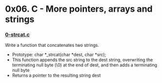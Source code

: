 # 0x06. C - More pointers, arrays and strings

### [0-strcat.c]()

Write a function that concatenates two strings.
* Prototype: char \*\_strcat(char \*dest, char \*src);
* This function appends the src string to the dest string, overwriting the terminating null byte (\0) at the end of dest, and then adds a terminating null byte
* Returns a pointer to the resulting string dest
